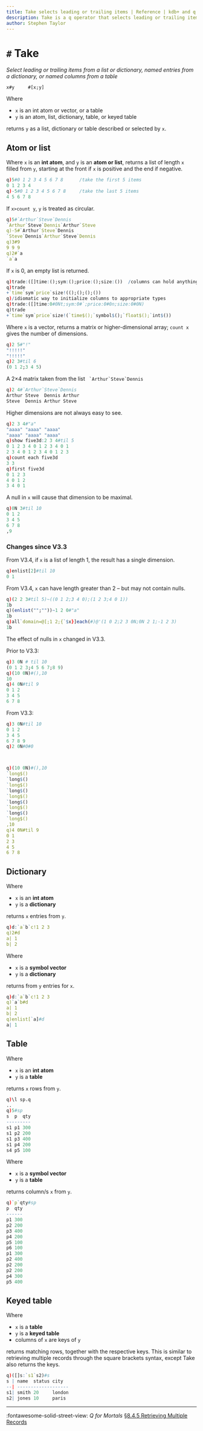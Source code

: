 ```yaml
---
title: Take selects leading or trailing items | Reference | kdb+ and q documentation
description: Take is a q operator that selects leading or trailing items from a list or dictionary, named entries from a dictionary, or named columns from a table.
author: Stephen Taylor
---
```

# `#` Take





_Select leading or trailing items from a list or dictionary, named entries from a dictionary, or named columns from a table_


```syntax
x#y     #[x;y]
```

Where 

-   `x` is an int atom or vector, or a table
-   `y` is an atom, list, dictionary, table, or keyed table

returns `y` as a list, dictionary or table described or selected by `x`. 


## Atom or list

Where `x` is an **int atom**, and `y` is an **atom or list**, returns a list of length `x` filled from `y`, starting at the front if `x` is positive and the end if negative.

```q 
q)5#0 1 2 3 4 5 6 7 8      /take the first 5 items
0 1 2 3 4
q)-5#0 1 2 3 4 5 6 7 8     /take the last 5 items
4 5 6 7 8
```

If `x>count y`, `y` is treated as circular.

```q 
q)5#`Arthur`Steve`Dennis
`Arthur`Steve`Dennis`Arthur`Steve
q)-5#`Arthur`Steve`Dennis
`Steve`Dennis`Arthur`Steve`Dennis
q)3#9
9 9 9
q)2#`a
`a`a
```

If `x` is 0, an empty list is returned.

```q 
q)trade:([]time:();sym:();price:();size:())  /columns can hold anything
q)trade
+`time`sym`price`size!(();();();())
q)/idiomatic way to initialize columns to appropriate types
q)trade:([]time:0#0Nt;sym:0#`;price:0#0n;size:0#0N)
q)trade
+`time`sym`price`size!(`time$();`symbol$();`float$();`int$())
```

Where `x` is a vector, returns a matrix or higher-dimensional array; `count x` gives the number of dimensions.

```q 
q)2 5#"!"
"!!!!!"
"!!!!!"
q)2 3#til 6
(0 1 2;3 4 5)
```

A 2×4 matrix taken from the list `` `Arthur`Steve`Dennis``

```q 
q)2 4#`Arthur`Steve`Dennis
Arthur Steve  Dennis Arthur
Steve  Dennis Arthur Steve
```

Higher dimensions are not always easy to see.

```q 
q)2 3 4#"a"
"aaaa" "aaaa" "aaaa"
"aaaa" "aaaa" "aaaa"
q)show five3d:2 3 4#til 5
0 1 2 3 4 0 1 2 3 4 0 1
2 3 4 0 1 2 3 4 0 1 2 3
q)count each five3d
3 3
q)first five3d
0 1 2 3
4 0 1 2
3 4 0 1
```

A null in `x` will cause that dimension to be maximal.

```q 
q)0N 3#til 10
0 1 2
3 4 5
6 7 8
,9
```


### Changes since V3.3

From V3.4, if `x` is a list of length 1, the result has a single dimension. 

```q
q)enlist[2]#til 10
0 1
```

From V3.4, `x` can have length greater than 2 – but may not contain nulls.

```q
q)(2 2 3#til 5)~((0 1 2;3 4 0);(1 2 3;4 0 1))
1b
q)(enlist("";""))~1 2 0#"a"
1b
q)all`domain=@[;1 2;{`$x}]each(#)@'(1 0 2;2 3 0N;0N 2 1;-1 2 3)
1b
```

The effect of nulls in `x` changed in V3.3.
    
Prior to V3.3:

```q
q)3 0N # til 10
(0 1 2 3;4 5 6 7;8 9)
q)(10 0N)#(),10
10
q)4 0N#til 9
0 1 2
3 4 5
6 7 8
```

From V3.3:

```q
q)3 0N#til 10
0 1 2
3 4 5
6 7 8 9
q)2 0N#0#0



q)(10 0N)#(),10
`long$()
`long$()
`long$()
`long$()
`long$()
`long$()
`long$()
`long$()
`long$()
,10
q)4 0N#til 9
0 1
2 3
4 5
6 7 8
```


## Dictionary

Where

-   `x` is an **int atom**
-   `y` is a **dictionary**

returns `x` entries from `y`.

```q 
q)d:`a`b`c!1 2 3
q)2#d
a| 1
b| 2
```

Where

-   `x` is a **symbol vector**
-   `y` is a **dictionary**

returns from `y` entries for `x`.

```q 
q)d:`a`b`c!1 2 3
q)`a`b#d
a| 1
b| 2
q)enlist[`a]#d
a| 1
```


## Table

Where

-   `x` is an **int atom** 
-   `y` is a **table**

returns `x` rows from `y`.

```q 
q)\l sp.q
..
q)5#sp
s  p  qty
---------
s1 p1 300
s1 p2 200
s1 p3 400
s1 p4 200
s4 p5 100
```

Where

-   `x` is a **symbol vector**
-   `y` is a **table**

returns column/s `x` from `y`.

```q 
q)`p`qty#sp
p  qty
------
p1 300
p2 200
p3 400
p4 200
p5 100
p6 100
p1 300
p2 400
p2 200
p2 200
p4 300
p5 400
```


## Keyed table

Where 

-   `x` is a **table**
-   `y` is a **keyed table**
-   columns of `x` are keys of `y`

returns matching rows, together with the respective keys. This is similar to retrieving multiple records through the square brackets syntax, except Take also returns the keys. 

```q 
q)([]s:`s1`s2)#s
s | name  status city  
--| -------------------
s1| smith 20     london
s2| jones 10     paris 
```


----
:fontawesome-solid-street-view:
_Q for Mortals_
[§8.4.5 Retrieving Multiple Records](/q4m3/8_Tables/#845-retrieving-multiple-records)



